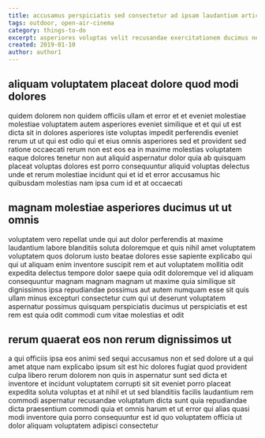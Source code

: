 ```yaml
---
title: accusamus perspiciatis sed consectetur ad ipsam laudantium article 4168
tags: outdoor, open-air-cinema
category: things-to-do
excerpt: asperiores voluptas velit recusandae exercitationem ducimus nesciunt
created: 2019-01-10
author: author1
---
```


## aliquam voluptatem placeat dolore quod modi dolores

quidem dolorem non quidem officiis ullam et error et et eveniet molestiae molestiae voluptatem autem asperiores eveniet similique et et qui ut est dicta sit in dolores asperiores iste voluptas impedit perferendis eveniet rerum ut ut qui est odio qui et eius omnis asperiores sed et provident sed ratione occaecati rerum non est eos ea in maxime molestias voluptatem eaque dolores tenetur non aut aliquid aspernatur dolor quia ab quisquam placeat voluptas dolores est porro consequuntur aliquid voluptas delectus unde et rerum molestiae incidunt qui et id et error accusamus hic quibusdam molestias nam ipsa cum id et at occaecati

## magnam molestiae asperiores ducimus ut ut omnis

voluptatem vero repellat unde qui aut dolor perferendis at maxime laudantium labore blanditiis soluta doloremque et quis nihil amet voluptatem voluptatem quos dolorum iusto beatae dolores esse sapiente explicabo qui qui ut aliquam enim inventore suscipit rem et aut voluptatem mollitia odit expedita delectus tempore dolor saepe quia odit doloremque vel id aliquam consequuntur magnam magnam magnam ut maxime quia similique sit dignissimos ipsa repudiandae possimus aut autem numquam esse sit quis ullam minus excepturi consectetur cum qui ut deserunt voluptatem aspernatur possimus quisquam perspiciatis ducimus ut perspiciatis et est rem est quia odit commodi cum vitae molestias et odit

## rerum quaerat eos non rerum dignissimos ut

a qui officiis ipsa eos animi sed sequi accusamus non et sed dolore ut a qui amet atque nam explicabo ipsum sit est hic dolores fugiat quod provident culpa libero rerum dolorem non quis in aspernatur sunt sed dicta et inventore et incidunt voluptatem corrupti sit sit eveniet porro placeat expedita soluta voluptas et at nihil et ut sed blanditiis facilis laudantium rem commodi aspernatur recusandae voluptatum dicta sunt quia repudiandae dicta praesentium commodi quia et omnis harum et ut error qui alias quasi modi inventore quia porro consequuntur est id quo voluptatem officia ut dolor aliquam voluptatem adipisci consectetur
